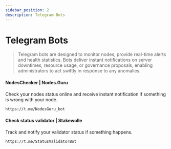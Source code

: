 ```yaml
---
sidebar_position: 2
description: Telegram Bots 
---
```


# Telegram Bots

> Telegram bots are designed to monitor nodes, provide real-time alerts and health statistics. Bots deliver instant notifications on server downtimes, resource usage, or governance proposals, enabling administrators to act swiftly in response to any anomalies.

#### NodesChecker | Nodes.Guru

Check your nodes status online and receive instant notification if something is wrong with your node.
```bash
https://t.me/NodesGuru_bot
```

#### Check status validator | Stakewolle

Track and notify your validator status if something happens.
```bash
https://t.me/StatusValidatorBot
```
